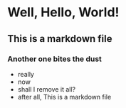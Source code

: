 # Well, Hello, World!
## This is a markdown file
### Another one bites the dust

* really
* now
* shall I remove it all?
* after all, This is a markdown file